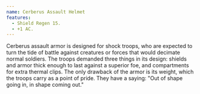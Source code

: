 ```yaml
---
name: Cerberus Assault Helmet
features:
  - Shield Regen 15.
  - +1 AC.
---
```

Cerberus assault armor is designed for shock troops, who are expected to turn the tide of battle 
against creatures or forces that would decimate normal soldiers. The troops demanded three things in 
its design: shields and armor thick enough to last against a superior foe, and compartments for 
extra thermal clips. The only drawback of the armor is its weight, which the troops carry as a point 
of pride. They have a saying: "Out of shape going in, in shape coming out."
